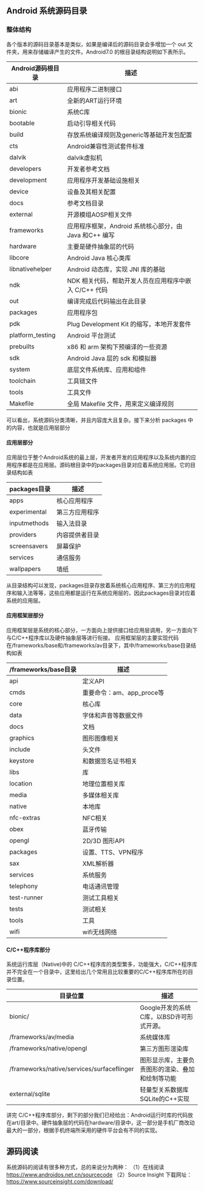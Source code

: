 ## Android 系统源码目录

### 整体结构

各个版本的源码目录基本是类似，如果是编译后的源码目录会多增加一个 out 文件夹，用来存储编译产生的文件。Android7.0 的根目录结构说明如下表所示。

| Android源码根目录 | 描述                                                   |
| ----------------- | ------------------------------------------------------ |
| abi               | 应用程序二进制接口                                     |
| art               | 全新的ART运行环境                                      |
| bionic            | 系统C库                                                |
| bootable          | 启动引导相关代码                                       |
| build             | 存放系统编译规则及generic等基础开发包配置              |
| cts               | Android兼容性测试套件标准                              |
| dalvik            | dalvik虚拟机                                           |
| developers        | 开发者参考文档                                         |
| development       | 应用程序开发基础设施相关                               |
| device            | 设备及其相关配置                                       |
| docs              | 参考文档目录                                           |
| external          | 开源模组AOSP相关文件                                   |
| frameworks        | 应用程序框架，Android 系统核心部分，由 Java 和C++ 编写 |
| hardware          | 主要是硬件抽象层的代码                                 |
| libcore           | Android Java 核心类库                                  |
| libnativehelper   | Android 动态库，实现 JNI 库的基础                      |
| ndk               | NDK 相关代码，帮助开发人员在应用程序中嵌入 C/C++ 代码  |
| out               | 编译完成后代码输出在此目录                             |
| packages          | 应用程序包                                             |
| pdk               | Plug Development Kit 的缩写，本地开发套件              |
| platform_testing  | Android 平台测试                                       |
| prebuilts         | x86 和 arm 架构下预编译的一些资源                      |
| sdk               | Android Java 层的 sdk 和模拟器                         |
| system            | 底层文件系统库、应用和组件                             |
| toolchain         | 工具链文件                                             |
| tools             | 工具文件                                               |
| Makefile          | 全局 Makefile 文件，用来定义编译规则                   |

可以看出，系统源码分类清晰，并且内容庞大且复杂。接下来分析 packages 中的内容，也就是应用层部分

#### 应用层部分

应用层位于整个Android系统的最上层，开发者开发的应用程序以及系统内置的应用程序都是在应用层。源码根目录中的packages目录对应着系统应用层。它的目录结构如表

| packages目录 | 描述           |
| ------------ | -------------- |
| apps         | 核心应用程序   |
| experimental | 第三方应用程序 |
| inputmethods | 输入法目录     |
| providers    | 内容提供者目录 |
| screensavers | 屏幕保护       |
| services     | 通信服务       |
| wallpapers   | 墙纸           |

从目录结构可以发现，packages目录存放着系统核心应用程序、第三方的应用程序和输入法等等，这些应用都是运行在系统应用层的，因此packages目录对应着系统的应用层。

#### 应用框架层部分

应用框架层是系统的核心部分，一方面向上提供接口给应用层调用，另一方面向下与C/C++程序库以及硬件抽象层等进行衔接。 应用框架层的主要实现代码在/frameworks/base和/frameworks/av目录下，其中/frameworks/base目录结构如表

| /frameworks/base目录 | 描述                      |
| -------------------- | ------------------------- |
| api                  | 定义API                   |
| cmds                 | 重要命令：am、app_proce等 |
| core                 | 核心库                    |
| data                 | 字体和声音等数据文件      |
| docs                 | 文档                      |
| graphics             | 图形图像相关              |
| include              | 头文件                    |
| keystore             | 和数据签名证书相关        |
| libs                 | 库                        |
| location             | 地理位置相关库            |
| media                | 多媒体相关库              |
| native               | 本地库                    |
| nfc-extras           | NFC相关                   |
| obex                 | 蓝牙传输                  |
| opengl               | 2D/3D 图形API             |
| packages             | 设置、TTS、VPN程序        |
| sax                  | XML解析器                 |
| services             | 系统服务                  |
| telephony            | 电话通讯管理              |
| test-runner          | 测试工具相关              |
| tests                | 测试相关                  |
| tools                | 工具                      |
| wifi                 | wifi无线网络              |

#### C/C++程序库部分

系统运行库层（Native)中的 C/C++程序库的类型繁多，功能强大，C/C++程序库并不完全在一个目录中，这里给出几个常用且比较重要的C/C++程序库所在的目录位置。

| 目录位置                                   | 描述                                             |
| ------------------------------------------ | ------------------------------------------------ |
| bionic/                                    | Google开发的系统C库，以BSD许可形式开源。         |
| /frameworks/av/media                       | 系统媒体库                                       |
| /frameworks/native/opengl                  | 第三方图形渲染库                                 |
| /frameworks/native/services/surfaceflinger | 图形显示库，主要负责图形的渲染、叠加和绘制等功能 |
| external/sqlite                            | 轻量型关系数据库SQLite的C++实现                  |

讲完 C/C++程序库部分，剩下的部分我们已经给出：Android运行时库的代码放在art/目录中。硬件抽象层的代码在hardware/目录中，这一部分是手机厂商改动最大的一部分，根据手机终端所采用的硬件平台会有不同的实现。

## 源码阅读

系统源码的阅读有很多种方式，总的来说分为两种：
 （1）在线阅读
  https://www.androidos.net.cn/sourcecode
 （2）Source Insight
 下载网址：https://www.sourceinsight.com/download/